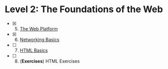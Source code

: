 # Level 2: The Foundations of the Web

- [x] 5. [The Web Platform](./5-web.md)
- [x] 6. [Networking Basics](./6-networking.md)
- [ ] 7. [HTML Basics](./7-html.md)
- [ ] 8. (**Exercises**) HTML Exercises
